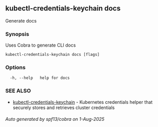 ## kubectl-credentials-keychain docs

Generate docs

### Synopsis

Uses Cobra to generate CLI docs

```
kubectl-credentials-keychain docs [flags]
```

### Options

```
  -h, --help   help for docs
```

### SEE ALSO

* [kubectl-credentials-keychain](kubectl-credentials-keychain.md)	 - Kubernetes credentials helper that securely stores and retrieves cluster credentials

###### Auto generated by spf13/cobra on 1-Aug-2025
